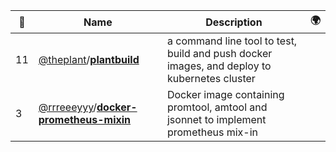 |:star2: | Name | Description | 🌍|
|---|---|---|---|
|11|[@theplant](https://github.com/theplant)/[**plantbuild**](https://github.com/theplant/plantbuild)|a command line tool to test, build and push docker images, and deploy to kubernetes cluster||
|3|[@rrreeeyyy](https://github.com/rrreeeyyy)/[**docker-prometheus-mixin**](https://github.com/rrreeeyyy/docker-prometheus-mixin)|Docker image containing promtool, amtool and jsonnet to implement prometheus mix-in||

